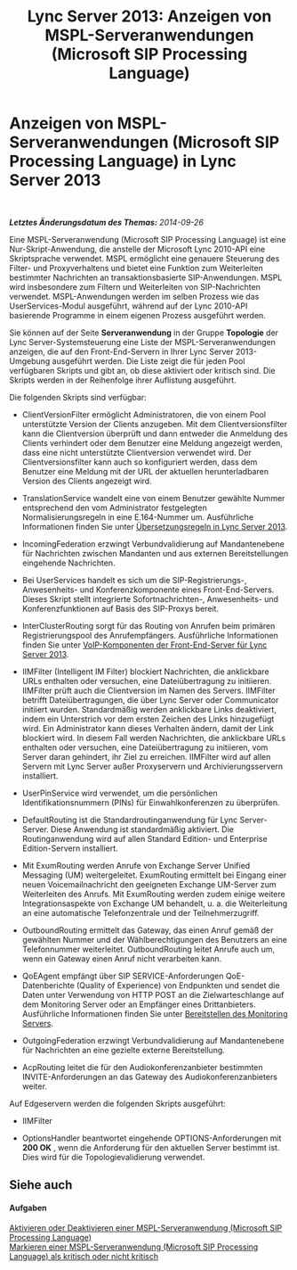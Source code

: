 ﻿---
title: 'Lync Server 2013: Anzeigen von MSPL-Serveranwendungen (Microsoft SIP Processing Language)'
TOCTitle: Anzeigen von MSPL-Serveranwendungen (Microsoft SIP Processing Language)
ms:assetid: b7df1323-b6bd-4925-8fe6-5241c91fe51b
ms:mtpsurl: https://technet.microsoft.com/de-de/library/Gg182575(v=OCS.15)
ms:contentKeyID: 49295186
ms.date: 05/19/2016
mtps_version: v=OCS.15
ms.translationtype: HT
---

# Anzeigen von MSPL-Serveranwendungen (Microsoft SIP Processing Language) in Lync Server 2013

 

_**Letztes Änderungsdatum des Themas:** 2014-09-26_

Eine MSPL-Serveranwendung (Microsoft SIP Processing Language) ist eine Nur-Skript-Anwendung, die anstelle der Microsoft Lync 2010-API eine Skriptsprache verwendet. MSPL ermöglicht eine genauere Steuerung des Filter- und Proxyverhaltens und bietet eine Funktion zum Weiterleiten bestimmter Nachrichten an transaktionsbasierte SIP-Anwendungen. MSPL wird insbesondere zum Filtern und Weiterleiten von SIP-Nachrichten verwendet. MSPL-Anwendungen werden im selben Prozess wie das UserServices-Modul ausgeführt, während auf der Lync 2010-API basierende Programme in einem eigenen Prozess ausgeführt werden.

Sie können auf der Seite **Serveranwendung** in der Gruppe **Topologie** der Lync Server-Systemsteuerung eine Liste der MSPL-Serveranwendungen anzeigen, die auf den Front-End-Servern in Ihrer Lync Server 2013-Umgebung ausgeführt werden. Die Liste zeigt die für jeden Pool verfügbaren Skripts und gibt an, ob diese aktiviert oder kritisch sind. Die Skripts werden in der Reihenfolge ihrer Auflistung ausgeführt.

Die folgenden Skripts sind verfügbar:

  - ClientVersionFilter ermöglicht Administratoren, die von einem Pool unterstützte Version der Clients anzugeben. Mit dem Clientversionsfilter kann die Clientversion überprüft und dann entweder die Anmeldung des Clients verhindert oder dem Benutzer eine Meldung angezeigt werden, dass eine nicht unterstützte Clientversion verwendet wird. Der Clientversionsfilter kann auch so konfiguriert werden, dass dem Benutzer eine Meldung mit der URL der aktuellen herunterladbaren Version des Clients angezeigt wird.

  - TranslationService wandelt eine von einem Benutzer gewählte Nummer entsprechend den vom Administrator festgelegten Normalisierungsregeln in eine E.164-Nummer um. Ausführliche Informationen finden Sie unter [Übersetzungsregeln in Lync Server 2013](lync-server-2013-translation-rules.md).

  - IncomingFederation erzwingt Verbundvalidierung auf Mandantenebene für Nachrichten zwischen Mandanten und aus externen Bereitstellungen eingehende Nachrichten.

  - Bei UserServices handelt es sich um die SIP-Registrierungs-, Anwesenheits- und Konferenzkomponente eines Front-End-Servers. Dieses Skript stellt integrierte Sofortnachrichten-, Anwesenheits- und Konferenzfunktionen auf Basis des SIP-Proxys bereit.

  - InterClusterRouting sorgt für das Routing von Anrufen beim primären Registrierungspool des Anrufempfängers. Ausführliche Informationen finden Sie unter [VoIP-Komponenten der Front-End-Server für Lync Server 2013](lync-server-2013-front-end-server-voip-components.md).

  - IIMFilter (Intelligent IM Filter) blockiert Nachrichten, die anklickbare URLs enthalten oder versuchen, eine Dateiübertragung zu initiieren. IIMFilter prüft auch die Clientversion im Namen des Servers. IIMFilter betrifft Dateiübertragungen, die über Lync Server oder Communicator initiiert wurden. Standardmäßig werden anklickbare Links deaktiviert, indem ein Unterstrich vor dem ersten Zeichen des Links hinzugefügt wird. Ein Administrator kann dieses Verhalten ändern, damit der Link blockiert wird. In diesem Fall werden Nachrichten, die anklickbare URLs enthalten oder versuchen, eine Dateiübertragung zu initiieren, vom Server daran gehindert, ihr Ziel zu erreichen. IIMFilter wird auf allen Servern mit Lync Server außer Proxyservern und Archivierungsservern installiert.

  - UserPinService wird verwendet, um die persönlichen Identifikationsnummern (PINs) für Einwahlkonferenzen zu überprüfen.

  - DefaultRouting ist die Standardroutinganwendung für Lync Server-Server. Diese Anwendung ist standardmäßig aktiviert. Die Routinganwendung wird auf allen Standard Edition- und Enterprise Edition-Servern installiert.

  - Mit ExumRouting werden Anrufe von Exchange Server Unified Messaging (UM) weitergeleitet. ExumRouting ermittelt bei Eingang einer neuen Voicemailnachricht den geeigneten Exchange UM-Server zum Weiterleiten des Anrufs. Mit ExumRouting werden zudem einige weitere Integrationsaspekte von Exchange UM behandelt, u. a. die Weiterleitung an eine automatische Telefonzentrale und der Teilnehmerzugriff.

  - OutboundRouting ermittelt das Gateway, das einen Anruf gemäß der gewählten Nummer und der Wählberechtigungen des Benutzers an eine Telefonnummer weiterleitet. OutboundRouting leitet Anrufe auch um, wenn ein Gateway einen Anruf nicht verarbeiten kann.

  - QoEAgent empfängt über SIP SERVICE-Anforderungen QoE-Datenberichte (Quality of Experience) von Endpunkten und sendet die Daten unter Verwendung von HTTP POST an die Zielwarteschlange auf dem Monitoring Server oder an Empfänger eines Drittanbieters. Ausführliche Informationen finden Sie unter [Bereitstellen des Monitoring Servers](lync-server-2013-deploying-monitoring.md).

  - OutgoingFederation erzwingt Verbundvalidierung auf Mandantenebene für Nachrichten an eine gezielte externe Bereitstellung.

  - AcpRouting leitet die für den Audiokonferenzanbieter bestimmten INVITE-Anforderungen an das Gateway des Audiokonferenzanbieters weiter.

Auf Edgeservern werden die folgenden Skripts ausgeführt:

  - IIMFilter

  - OptionsHandler beantwortet eingehende OPTIONS-Anforderungen mit **200 OK** , wenn die Anforderung für den aktuellen Server bestimmt ist. Dies wird für die Topologievalidierung verwendet.

## Siehe auch

#### Aufgaben

[Aktivieren oder Deaktivieren einer MSPL-Serveranwendung (Microsoft SIP Processing Language)](lync-server-2013-enable-or-disable-a-microsoft-sip-processing-language-mspl-server-application.md)  
[Markieren einer MSPL-Serveranwendung (Microsoft SIP Processing Language) als kritisch oder nicht kritisch](lync-server-2013-mark-a-microsoft-sip-processing-language-mspl-application-as-critical-or-not-critical.md)

